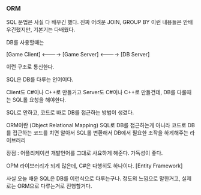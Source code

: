 ﻿### ORM
SQL 문법은 사실 다 배우긴 했다.
진짜 어려운 JOIN, GROUP BY 이런 내용들은 안배우긴했지만,
기본기는 다배웠다.

DB를 사용할때는

[Game Client] <----> [Game Server] <----> [DB Server]

이런 구조로 통신한다.

SQL은 DB를 다루는 언어이다.

Client도 C#이나 C++로 만들거고
Server도 C#이나 C++로 만들건데,
 DB를 다룰때는 SQL롤 요청을 해야한다.

SQL로 안하고, 코드로 바로 DB를 접근하는 방법이 생겼다.

ORM이란 (Object Relational Mapping)
 SQL로 DB를 접근하는게 아니라
 코드로 DB를 접근하는 코드를 치면
 알아서 SQL롤 변환해서 DB에서 필요한 조작을 하게해주는 라이브러리

장점 : 어플리케이션 개발언어를 그대로 사요하게 해준다.
	   가독성이 좋다.

OPM 라이브러리가 되게 많은데,
C#은 다행히도 하나이다.
[Entity Framework]

사실 오늘 배운 SQL은 DB를 이런식으로 다루는구나. 정도의 느낌으로 말한거고,
실제로는 ORM으로 다루는거로 진행할거다.